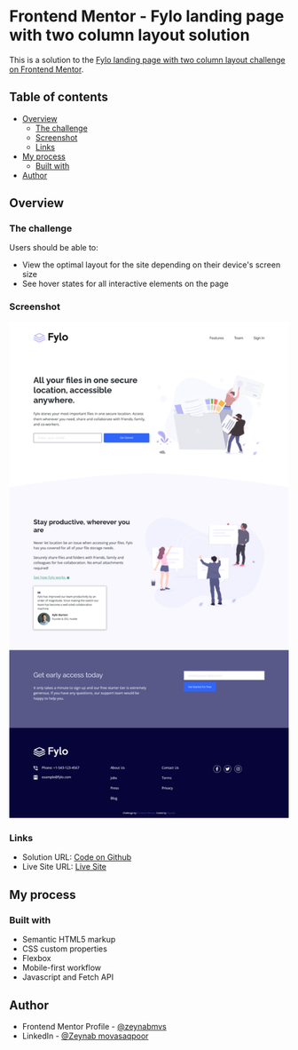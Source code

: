 # Frontend Mentor - Fylo landing page with two column layout solution

This is a solution to the [Fylo landing page with two column layout challenge on Frontend Mentor](https://www.frontendmentor.io/challenges/fylo-landing-page-with-two-column-layout-5ca5ef041e82137ec91a50f5).

## Table of contents

- [Overview](#overview)
  - [The challenge](#the-challenge)
  - [Screenshot](#screenshot)
  - [Links](#links)
- [My process](#my-process)
  - [Built with](#built-with)
- [Author](#author)


## Overview

### The challenge

Users should be able to:

- View the optimal layout for the site depending on their device's screen size
- See hover states for all interactive elements on the page

### Screenshot

<p align="middle">
  <img width="" height="" src="https://github.com/zeynabmvs/FyloLandingPage/blob/main/Screenshot.png">
</p>

### Links

- Solution URL: [Code on Github](https://github.com/zeynabmvs/FyloLandingPage)
- Live Site URL: [Live Site](https://fylolandingpage.pages.dev/)

## My process

### Built with

- Semantic HTML5 markup
- CSS custom properties
- Flexbox
- Mobile-first workflow
- Javascript and Fetch API

## Author

- Frontend Mentor Profile - [@zeynabmvs](https://www.frontendmentor.io/profile/yourusername)
- LinkedIn - [@Zeynab movasaqpoor](www.linkedin.com/in/zeynab-movasaqpoor-485b57b1)
